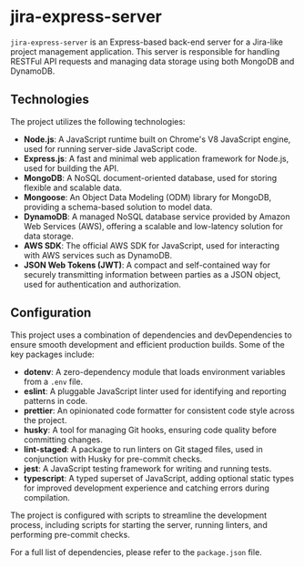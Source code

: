 # jira-express-server

`jira-express-server` is an Express-based back-end server for a Jira-like project management application. This server is responsible for handling RESTFul API requests and managing data storage using both MongoDB and DynamoDB.

## Technologies

The project utilizes the following technologies:

-   **Node.js**: A JavaScript runtime built on Chrome's V8 JavaScript engine, used for running server-side JavaScript code.
-   **Express.js**: A fast and minimal web application framework for Node.js, used for building the API.
-   **MongoDB**: A NoSQL document-oriented database, used for storing flexible and scalable data.
-   **Mongoose**: An Object Data Modeling (ODM) library for MongoDB, providing a schema-based solution to model data.
-   **DynamoDB**: A managed NoSQL database service provided by Amazon Web Services (AWS), offering a scalable and low-latency solution for data storage.
-   **AWS SDK**: The official AWS SDK for JavaScript, used for interacting with AWS services such as DynamoDB.
-   **JSON Web Tokens (JWT)**: A compact and self-contained way for securely transmitting information between parties as a JSON object, used for authentication and authorization.

## Configuration

This project uses a combination of dependencies and devDependencies to ensure smooth development and efficient production builds. Some of the key packages include:

-   **dotenv**: A zero-dependency module that loads environment variables from a `.env` file.
-   **eslint**: A pluggable JavaScript linter used for identifying and reporting patterns in code.
-   **prettier**: An opinionated code formatter for consistent code style across the project.
-   **husky**: A tool for managing Git hooks, ensuring code quality before committing changes.
-   **lint-staged**: A package to run linters on Git staged files, used in conjunction with Husky for pre-commit checks.
-   **jest**: A JavaScript testing framework for writing and running tests.
-   **typescript**: A typed superset of JavaScript, adding optional static types for improved development experience and catching errors during compilation.

The project is configured with scripts to streamline the development process, including scripts for starting the server, running linters, and performing pre-commit checks.

For a full list of dependencies, please refer to the `package.json` file.

